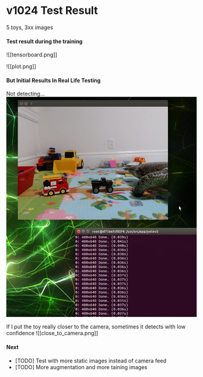 # v1024 Test Result

5 toys, 3xx images

#### Test result during the training
![[tensorboard.png]]

![[plot.png]]

#### But Initial Results In Real Life Testing 
Not detecting... 
![](webcam_inference.png)


If I put the toy really closer to the camera, sometimes it detects with low confidence
![[close_to_camera.png]]


#### Next
- [TODO] Test with more static images instead of camera feed
- [TODO] More augmentation and more taining images 